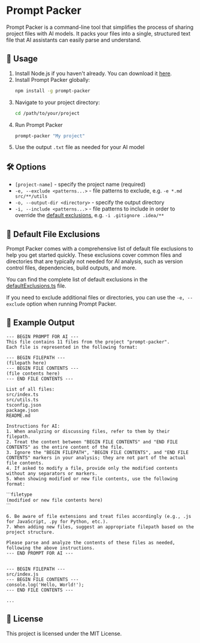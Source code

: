 # Prompt Packer

Prompt Packer is a command-line tool that simplifies the process of sharing project files with AI models. It packs your
files into a single, structured text file that AI assistants can easily parse and understand.

## 📖 Usage
1. Install Node.js if you haven't already. You can download it [here](https://nodejs.org/en/download/prebuilt-installer).
2. Install Prompt Packer globally:
    ```sh
    npm install -g prompt-packer
    ```
3. Navigate to your project directory:
    ```sh
    cd /path/to/your/project
    ```
4. Run Prompt Packer
    ```sh
    prompt-packer "My project"
    ```
5. Use the output `.txt` file as needed for your AI model

## 🛠 Options

- `[project-name]` - specify the project name (required)
- `-e, --exclude <patterns...>` - file patterns to exclude, e.g. `-e *.md src/**/utils`
- `-o, --output-dir <directory>` - specify the output directory
- `-i, --include <patterns...>` - file patterns to include in order to override the [default exclusions](src/utils/defaultExclusions.ts), e.g. `-i .gitignore .idea/**`

## 📂 Default File Exclusions

Prompt Packer comes with a comprehensive list of default file exclusions to help you get started quickly. These exclusions cover common files and directories that are typically not needed for AI analysis, such as version control files, dependencies, build outputs, and more.

You can find the complete list of default exclusions in the [defaultExclusions.ts](src/utils/defaultExclusions.ts) file.

If you need to exclude additional files or directories, you can use the `-e, --exclude` option when running Prompt Packer.


## 📄 Example Output
```
--- BEGIN PROMPT FOR AI ---
This file contains 11 files from the project "prompt-packer".
Each file is represented in the following format:

--- BEGIN FILEPATH ---
(filepath here)
--- BEGIN FILE CONTENTS ---
(file contents here)
--- END FILE CONTENTS ---

List of all files:
src/index.ts
src/utils.ts
tsconfig.json
package.json
README.md

Instructions for AI:
1. When analyzing or discussing files, refer to them by their filepath.
2. Treat the content between "BEGIN FILE CONTENTS" and "END FILE CONTENTS" as the entire content of the file.
3. Ignore the "BEGIN FILEPATH", "BEGIN FILE CONTENTS", and "END FILE CONTENTS" markers in your analysis; they are not part of the actual file contents.
4. If asked to modify a file, provide only the modified contents without any separators or markers.
5. When showing modified or new file contents, use the following format:

ˋˋˋfiletype
(modified or new file contents here)
ˋˋˋ

6. Be aware of file extensions and treat files accordingly (e.g., .js for JavaScript, .py for Python, etc.).
7. When adding new files, suggest an appropriate filepath based on the project structure.

Please parse and analyze the contents of these files as needed, following the above instructions.
--- END PROMPT FOR AI ---


--- BEGIN FILEPATH ---
src/index.js
--- BEGIN FILE CONTENTS ---
console.log('Hello, World!');
--- END FILE CONTENTS ---

...
```

## 📜 License

This project is licensed under the MIT License.
